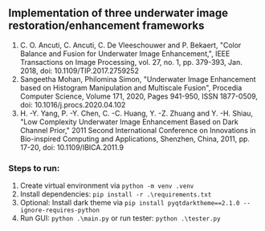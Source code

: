 ## Implementation of three underwater image restoration/enhancement frameworks
1. C. O. Ancuti, C. Ancuti, C. De Vleeschouwer and P. Bekaert, "Color Balance and Fusion for Underwater Image Enhancement,", IEEE Transactions on Image Processing, vol. 27, no. 1, pp. 379-393, Jan. 2018, doi: 10.1109/TIP.2017.2759252
2. Sangeetha Mohan, Philomina Simon, "Underwater Image Enhancement based on Histogram Manipulation and Multiscale Fusion", Procedia Computer Science, Volume 171, 2020, Pages 941-950, ISSN 1877-0509, doi: 10.1016/j.procs.2020.04.102
3. H. -Y. Yang, P. -Y. Chen, C. -C. Huang, Y. -Z. Zhuang and Y. -H. Shiau, "Low Complexity Underwater Image Enhancement Based on Dark Channel Prior," 2011 Second International Conference on Innovations in Bio-inspired Computing and Applications, Shenzhen, China, 2011, pp. 17-20, doi: 10.1109/IBICA.2011.9

### Steps to run:
1. Create virtual environment via `python -m venv .venv`
2. Install dependencies: `pip install -r .\requirements.txt`
3. Optional: Install dark theme via `pip install pyqtdarktheme==2.1.0 --ignore-requires-python`
4. Run GUI: `python .\main.py` or run tester: `python .\tester.py`

